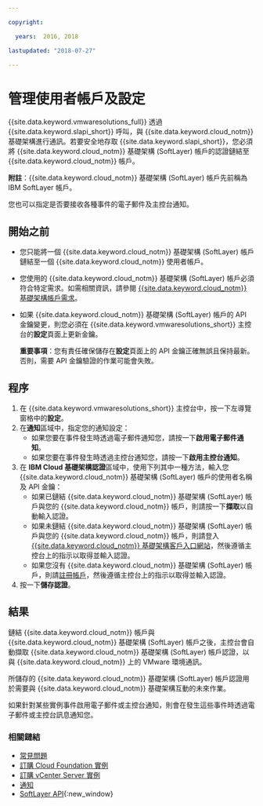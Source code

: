 ```yaml
---

copyright:

  years:  2016, 2018

lastupdated: "2018-07-27"

---
```


# 管理使用者帳戶及設定

{{site.data.keyword.vmwaresolutions_full}} 透過 {{site.data.keyword.slapi_short}} 呼叫，與 {{site.data.keyword.cloud_notm}} 基礎架構進行通訊。若要安全地存取 {{site.data.keyword.slapi_short}}，您必須將 {{site.data.keyword.cloud_notm}} 基礎架構 (SoftLayer) 帳戶的認證鏈結至 {{site.data.keyword.cloud_notm}} 帳戶。

**附註**：{{site.data.keyword.cloud_notm}} 基礎架構 (SoftLayer) 帳戶先前稱為 IBM SoftLayer 帳戶。

您也可以指定是否要接收各種事件的電子郵件及主控台通知。

## 開始之前

* 您只能將一個 {{site.data.keyword.cloud_notm}} 基礎架構 (SoftLayer) 帳戶鏈結至一個 {{site.data.keyword.cloud_notm}} 使用者帳戶。
* 您使用的 {{site.data.keyword.cloud_notm}} 基礎架構 (SoftLayer) 帳戶必須符合特定需求。如需相關資訊，請參閱 [{{site.data.keyword.cloud_notm}} 基礎架構帳戶需求](slaccountrequirement.html)。
* 如果 {{site.data.keyword.cloud_notm}} 基礎架構 (SoftLayer) 帳戶的 API 金鑰變更，則您必須在 {{site.data.keyword.vmwaresolutions_short}} 主控台的**設定**頁面上更新金鑰。

   **重要事項**：您有責任確保儲存在**設定**頁面上的 API 金鑰正確無誤且保持最新。否則，需要 API 金鑰驗證的作業可能會失敗。

## 程序

1. 在 {{site.data.keyword.vmwaresolutions_short}} 主控台中，按一下左導覽窗格中的**設定**。
2. 在**通知**區域中，指定您的通知設定：
   * 如果您要在事件發生時透過電子郵件通知您，請按一下**啟用電子郵件通知**。
   * 如果您要在事件發生時透過主控台通知您，請按一下**啟用主控台通知**。
3. 在 **IBM Cloud 基礎架構認證**區域中，使用下列其中一種方法，輸入您 {{site.data.keyword.cloud_notm}} 基礎架構 (SoftLayer) 帳戶的使用者名稱及 API 金鑰：
   * 如果已鏈結 {{site.data.keyword.cloud_notm}} 基礎架構 (SoftLayer) 帳戶與您的 {{site.data.keyword.cloud_notm}} 帳戶，則請按一下**擷取**以自動輸入認證。
   * 如果未鏈結 {{site.data.keyword.cloud_notm}} 基礎架構 (SoftLayer) 帳戶與您的 {{site.data.keyword.cloud_notm}} 帳戶，則請登入 [{{site.data.keyword.cloud_notm}} 基礎架構客戶入口網站](https://control.softlayer.com/)，然後遵循主控台上的指示以取得並輸入認證。
   * 如果您沒有 {{site.data.keyword.cloud_notm}} 基礎架構 (SoftLayer) 帳戶，則請[註冊帳戶](../vmonic/signing_softlayer_account.html)，然後遵循主控台上的指示以取得並輸入認證。
4. 按一下**儲存認證**。

## 結果

鏈結 {{site.data.keyword.cloud_notm}} 帳戶與 {{site.data.keyword.cloud_notm}} 基礎架構 (SoftLayer) 帳戶之後，主控台會自動擷取 {{site.data.keyword.cloud_notm}} 基礎架構 (SoftLayer) 帳戶認證，以與 {{site.data.keyword.cloud_notm}} 上的 VMware 環境通訊。

所儲存的 {{site.data.keyword.cloud_notm}} 基礎架構 (SoftLayer) 帳戶認證用於需要與 {{site.data.keyword.cloud_notm}} 基礎架構互動的未來作業。

如果針對某些實例事件啟用電子郵件或主控台通知，則會在發生這些事件時透過電子郵件或主控台訊息通知您。

### 相關鏈結

* [常見問題](faq.html)
* [訂購 Cloud Foundation 實例](../sddc/sd_orderinginstance.html)
* [訂購 vCenter Server 實例](../vcenter/vc_orderinginstance.html)
* [通知](notifications.html)
* [SoftLayer API](../../../customer-portal/cpapi.html){:new_window}
